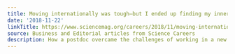 ```yaml
---
title: Moving internationally was tough—but I ended up finding my inner Wonder Woman
date: '2018-11-22'
linkTitle: https://www.sciencemag.org/careers/2018/11/moving-internationally-was-tough-i-ended-finding-my-inner-wonder-woman
source: Business and Editorial articles from Science Careers
description: How a postdoc overcame the challenges of working in a new country
---
```


